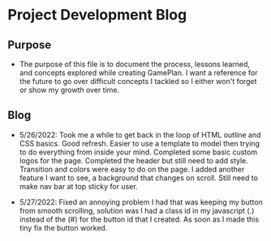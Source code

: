 # Project Development Blog

## Purpose

- The purpose of this file is to document the process, lessons learned, and concepts explored while creating GamePlan. I want a reference for the future to go over difficult concepts I tackled so I either won't forget or show my growth over time.

## Blog

- 5/26/2022: Took me a while to get back in the loop of HTML outline and CSS basics. Good refresh. Easier to use a template to model then trying to do everything from inside your mind. Completed some basic custom logos for the page. Completed the header but still need to add style. Transition and colors were easy to do on the page. I added another feature I want to see, a background that changes on scroll. Still need to make nav bar at top sticky for user.

- 5/27/2022: Fixed an annoying problem I had that was keeping my button from smooth scrolling, solution was I had a class id in my javascript (.) instead of the (#) for the button id that I created. As soon as I made this tiny fix the button worked.
